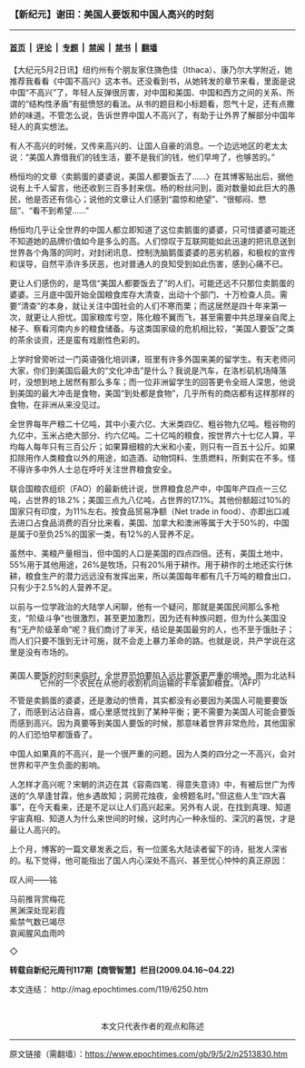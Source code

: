 ### 【新纪元】谢田：美国人要饭和中国人高兴的时刻

---

#### [首页](../../../..?n2513830) &nbsp;|&nbsp; [评论](../../../../../epoch-comment?n2513830) &nbsp;|&nbsp; [专题](../../../../../epoch-special?n2513830) &nbsp;|&nbsp; [禁闻](../../../../../epoch-news?n2513830) &nbsp;|&nbsp; [禁书](../../../../../books?n2513830) &nbsp;|&nbsp; [翻墙](https://github.com/gfw-breaker/nogfw/blob/master/README.md?n2513830)


<div class="post_content" id="artbody" itemprop="articleBody">
 <!-- article content begin -->
 <p>
  【大纪元5月2日讯】纽约州有个朋友家住旖色佳（Ithaca）、康乃尔大学附近，她推荐我看看《中国不高兴》这本书。还没看到书，从她转发的章节来看，里面是说中国“不高兴”了，年轻人反弹很厉害，对中国和美国、中国和西方之间的关系、所谓的“结构性矛盾”有挺愤怒的看法。从书的题目和小标题看，怨气十足，还有点撒娇的味道。不管怎么说，告诉世界中国人不高兴了，有助于让外界了解部分中国年轻人的真实想法。
 </p>
 <p>
  有人不高兴的时候，又传来高兴的、让国人自豪的消息。一个边远地区的老太太说：“美国人靠借我们的钱生活，要不是我们的钱，他们早垮了，也够苦的。”
 </p>
 <p>
  杨恒均的文章〈卖鹅蛋的婆婆说，美国人都要饭去了……〉在其博客贴出后，据他说有上千人留言，他还收到三百多封来信。杨的粉丝问到，面对数量如此巨大的愚民，他是否还有信心；说他的文章让人们感到“震惊和绝望”、“很郁闷、憋屈”、“看不到希望……”
 </p>
 <p>
  杨恒均几乎让全世界的中国人都立即知道了这位卖鹅蛋的婆婆，只可惜婆婆可能还不知道她的品牌价值如今是多么的高。人们惊叹于互联网能如此迅速的把讯息送到世界各个角落的同时，对封闭讯息、控制洗脑鹅蛋婆婆的恶劣机器，和极权的宣传和误导，自然平添许多厌恶，也对普通人的良知受到如此伤害，感到心痛不已。
 </p>
 <p>
  更让人们感伤的，是笃信“美国人都要饭去了”的人们，可能还远不只那位卖鹅蛋的婆婆。三月底中国开始全国粮食库存大清查，出动十个部门、十万检查人员。需要“清查”的本身，就让关注中国社会的人们不寒而栗；而这居然是四十年来第一次，就更让人担忧。国家粮库亏空，陈化粮不翼而飞，甚至需要中共总理亲自爬上梯子、察看河南内乡的粮食储备。与这类国家级的危机相比较，“美国人要饭”之类的茶余谈资，还是蛮有戏剧性色彩的。
 </p>
 <p>
  上学时曾旁听过一门英语强化培训课，班里有许多外国来美的留学生。有天老师问大家，你们到美国后最大的“文化冲击”是什么？我说是汽车，在洛杉矶机场降落时，没想到地上居然有那么多车；而一位非洲留学生的回答更令全班人深思，他说到美国的最大冲击是食物，美国“到处都是食物”，几乎所有的商店都有这样那样的食物，在非洲从来没见过。
 </p>
 <p>
  全世界每年产粮二十亿吨，其中小麦六亿、大米类四亿、粗谷物九亿吨。粗谷物的九亿中，玉米占绝大部分、约六亿吨。二十亿吨的粮食，按世界六十七亿人算，平均每人每年只有三百公斤；如果算细粮的大米和小麦，则只有一百五十公斤。如果扣除用作人类粮食以外的用途，如造酒、动物饲料、生质燃料，所剩实在不多。怪不得许多中外人士总在呼吁关注世界粮食安全。
 </p>
 <p>
  联合国粮农组织（FAO）的最新统计说，世界粮食总产中，中国年产四点一三亿吨，占世界的18.2%；美国三点九八亿吨，占世界的17.1%。其他份额超过10%的国家只有印度，为11%左右。按食品贸易净额（Net trade in food）、亦即出口减去进口占食品消费的百分比来看，美国、加拿大和澳洲等属于大于50%的，中国是属于0至负25%的国家一类，有12%的人营养不足。
 </p>
 <p>
  虽然中、美粮产量相当，但中国的人口是美国的四点四倍。还有，美国土地中，55%用于其他用途，26%是牧场，只有20%用于耕作。用于耕作的土地还实行休耕，粮食生产的潜力远远没有发挥出来，所以美国每年都有几千万吨的粮食出口，只有少于2.5%的人营养不足。
 </p>
 <p>
  以前与一位学政治的大陆学人闲聊，他有一个疑问，那就是美国民间那么多枪支，“阶级斗争”也很激烈，甚至更加激烈，因为还有种族问题，但为什么美国没有“无产阶级革命”呢？我们商讨了半天，结论是美国最穷的人，也不至于饿肚子；而人们只要不饿到无计可施，就不会走上暴力革命的路。也就是说，共产学说在这里是没有市场的。
 </p>
 <p>
  <!--image v 1.0-->
 </p>
 <div style="line-height: 90%; text-align: center;">
  <br/>
  <span class="bn12">
   美国人要饭的时刻来临时，全世界恐怕要陷入远比要饭更严重的境地。图为北达科它州的一个农民在从他的收割机向运输的卡车装卸粮食。（AFP）
  </span>
 </div>
 <p>
  <!-- -->
 </p>
 <p>
  不管是卖鹅蛋的婆婆，还是激动的愤青，其实都没有必要因为美国人可能要要饭了，而感到沾沾自喜，或心里感觉找到了某种平衡；更不需要为美国人可能会要饭而感到高兴。因为真要等到美国人要饭的时候，那意味着世界非常危险，其他国家的人们恐怕早都饿昏了。
 </p>
 <p>
  中国人如果真的不高兴，是一个很严重的问题。因为人类的四分之一不高兴，会对世界和平产生负面的影响。
 </p>
 <p>
  人怎样才高兴呢？宋朝的洪迈在其《容斋四笔．得意失意诗》中，有被后世广为传送的“久旱逢甘霖，他乡遇故知；洞房花烛夜，金榜题名时。”但这些人生“四大喜事”，在今天看来，还是不足以让人们高兴起来。另外有人说，在找到真理、知道宇宙真相、知道人为什么来世间的时候，这时内心一种永恒的、深沉的喜悦，才是最让人高兴的。
 </p>
 <p>
  上个月，博客的一篇文章发表之后，有一位匿名大陆读者留下的诗，挺发人深省的。私下觉得，他可能指出了国人内心深处不高兴、甚至忧心忡忡的真正原因：
 </p>
 <p>
  叹人间——铭
 </p>
 <p>
  马前推背赏梅花
  <br/>
  黑渊深处现彩霞
  <br/>
  紫禁气数已竭尽
  <br/>
  哀闻腥风血雨吟
 </p>
 <p>
  ◇
 </p>
 <p>
  <b>
   转载自新纪元周刊117期【商管智慧】栏目(2009.04.16~04.22)
  </b>
 </p>
 <p>
  本文连结：
  <ok href=" http://mag.epochtimes.com/119/6250.htm " target="_blank">
   http://mag.epochtimes.com/119/6250.htm
  </ok>
 </p>
 <p>
  <font color="#ffffff">
   (http://www.dajiyuan.com)
  </font>
  <br/>
  <center>
   <font class="GY13">
    本文只代表作者的观点和陈述
   </font>
  </center>
 </p>
 <!-- article content end -->
 <div id="below_article_ad">
 </div>
</div>


---

原文链接（需翻墙）：https://www.epochtimes.com/gb/9/5/2/n2513830.htm